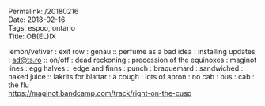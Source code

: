 Permalink: /20180216  
Date: 2018-02-16  
Tags: espoo, ontario  
Title: OB(EL)IX  
  
lemon/vetiver : exit row : genau :: perfume as a bad idea : installing updates : ad@ts.ro :: on/off : dead reckoning : precession of the equinoxes : maginot lines : egg halves :: edge and finns : punch : braquemard : sandwiched : naked juice :: lakrits for blattar : a cough : lots of apron : no cab : bus : cab : the flu  
<https://maginot.bandcamp.com/track/right-on-the-cusp>  
